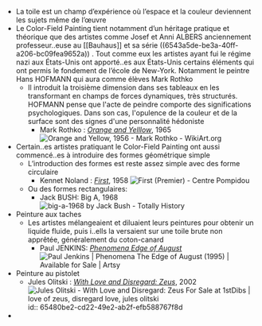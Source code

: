 - La toile est un champ d’expérience où l’espace et la couleur deviennent les sujets même de l’œuvre
- Le Color-Field Painting tient notamment d’un héritage pratique et théorique que des artistes comme Josef et Anni ALBERS  anciennement professeur..euse au [[Bauhaus]] et sa série ((6543a5de-be3a-40ff-a206-bc09fea9652a)) . Tout comme eux les artistes ayant fui le régime nazi aux États-Unis ont apporté..es aux États-Unis certains éléments qui ont permis le fondement de l’école de New-York. Notamment le peintre Hans HOFMANN qui aura comme élèves Mark Rothko
	- Il introduit la troisième dimension dans ses tableaux en les transformant en champs de forces dynamiques, très structurés. HOFMANN pense que l'acte de peindre comporte des significations psychologiques. Dans son cas, l'opulence de la couleur et de la surface sont des signes d'une personnalité hédoniste
		- Mark Rothko : [*Orange and Yelllow*](https://www.wikiart.org/en/mark-rothko/orange-and-yellow), 1965 ![Orange and Yellow, 1956 - Mark Rothko - WikiArt.org](https://uploads2.wikiart.org/images/mark-rothko/orange-and-yellow(1).jpg)
- Certain..es artistes pratiquant le Color-Field Painting ont aussi commencé..es à introduire des formes géométrique simple
	- L’introduction des formes est reste assez simple avec des forme circulaire
		- Kennet Noland : [*First*](https://www.centrepompidou.fr/fr/ressources/oeuvre/crbGo6), 1958 ![First (Premier) - Centre Pompidou](https://www.centrepompidou.fr/media/picture/7b/7a/7b7ac2034f38726448f230075e81f86b/thumb_large.jpg)
	- Ou des formes rectangulaires:
		- Jack BUSH: Big A, 1968 ![big-a-1968 by Jack Bush - Totally History](https://totallyhistory.com/wp-content/uploads/2012/08/big-a-1968-by-Jack-Bush.jpg)
- Peinture aux taches
	- Les artistes mélangeaient et diluaient leurs peintures pour obtenir un liquide fluide, puis i..ells la versaient sur une toile brute non apprêtée, généralement du coton-canard
		- Paul JENKINS: [*Phenomena Edge of August*](https://www.artsy.net/artwork/paul-jenkins-phenomena-the-edge-of-august) ![Paul Jenkins | Phenomena The Edge of August (1995) | Available for Sale |  Artsy](https://d7hftxdivxxvm.cloudfront.net/?height=799&quality=85&resize_to=fit&src=https%3A%2F%2Fd32dm0rphc51dk.cloudfront.net%2FPJVDjlQoCjP5C_p8ETuROw%2Fmain.jpg&width=571)
- Peinture au pistolet
	- Jules Olitski : [*With Love and Disregard: Zeus*](https://www.1stdibs.com/fr/art/peintures/jules-olitski-with-love-and-disregard-zeus/id-a_3494/?modal=intlWelcomeModal), 2002 ![Jules Olitski - With Love and Disregard: Zeus For Sale at 1stDibs | love of  zeus, disregard love, jules olitski](https://a.1stdibscdn.com/archivesE/art/upload/42/1313/JOWithLoveandDisregard-Zeus.19206copy.jpg)
	  id:: 65480be2-cd22-49e2-ab2f-efb588767f8d
-